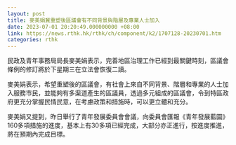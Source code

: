 ```yaml
---
layout: post
title: 麥美娟冀重塑後區議會有不同背景與階層及專業人士加入
date: 2023-07-01 20:20:49.000000000 +08:00
link: https://news.rthk.hk/rthk/ch/component/k2/1707128-20230701.htm
categories: rthk
---
```


民政及青年事務局局長麥美娟表示，完善地區治理工作已經到最關鍵時刻，區議會條例的修訂將於下星期三在立法會恢復二讀。

麥美娟表示，希望重塑後的區議會，有社會上來自不同背景、階層和專業的人士加入服務市民，並能夠有多渠道產生的區議員，透過多元組成的區議會，令到特區政府更充分掌握民情民意，在考慮政策和措施時，可以更立體和充分。

麥美娟又提到，昨日舉行了青年發展委員會會議，向委員會匯報《青年發展藍圖》160多項措施的進度，基本上有30多項已經完成，大部分亦正進行，按進度推進，將在預期內完成目標。
